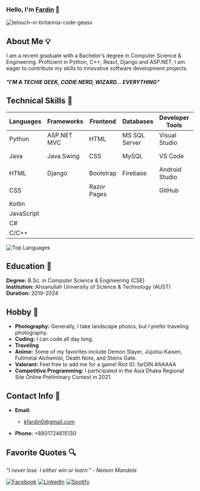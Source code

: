 ### Hello, I'm <a href="https://aronnok093.github.io/portfolio/">Fardin</a> 👋

![lelouch-vi-britannia-code-geass](https://user-images.githubusercontent.com/64925270/216568044-79ebc227-eb82-4b02-a822-cab1410478f5.gif)

## About Me :bulb:  

I am a recent graduate with a Bachelor’s degree in Computer Science & Engineering. Proficient in Python, C++, React,
Django and ASP.NET, I am eager to contribute my skills to innovative software development projects.
#### _"I'M A TECHIE GEEK, CODIE NERD, WIZARD... EVERYTHING"_

## Technical Skills :rocket:

| Languages       | Frameworks          | Frontend         | Databases        | Developer Tools   | Other Skills     | Soft Skills      |
|-----------------|---------------------|------------------|------------------|-------------------|------------------|------------------|
| Python          | ASP.NET MVC         | HTML             | MS SQL Server    | Visual Studio     | Latex            | Time Management |
| Java            | Java Swing          | CSS              | MySQL            | VS Code           | Arduino Uno      | Teamwork        |
| HTML            | Django              | Bootstrap        | Firebase         | Android Studio    |                  | Problem Solving  |
| CSS             |                     | Razor Pages      |                  | GitHub            |                  |                  |
| Kotlin          |                     |                  |                  |                   |                  |                  |
| JavaScript      |                     |                  |                  |                   |                  |                  |
| C#              |                     |                  |                  |                   |                  |                  |
| C/C++           |                     |                  |                  |                   |                  |                  |

![Top Languages](https://github-readme-stats.vercel.app/api/top-langs/?username=Aronnok093&layout=compact)

## Education :open_book:
**Degree:** B.Sc. in Computer Science & Engineering (CSE)  
**Institution:** Ahsanullah University of Science & Technology (AUST)  
**Duration:** 2019-2024  

## Hobby :art:

- **Photography:** Generally, I take landscape photos, but I prefer traveling photography.
- **Coding:** I can code all day long.
- **Traveling**
- **Anime:** Some of my favorites include Demon Slayer, Jujutsu Kaisen, Fullmetal Alchemist, Death Note, and Steins Gate.
- **Valorant:** Feel free to add me for a game! Riot ID: farDIN #AAAAA
- **Competitive Programming:** I participated in the Asia Dhaka Regional Site Online Preliminary Contest in 2021.

## Contact Info :bookmark:

- **Email:** 
  - kfardin0@gmail.com

 
- **Phone:** +8801724615130

## Favorite Quotes :mag:

_"I never lose. I either win or learn." - Nelson Mandela_

[![Facebook](https://www.vectorlogo.zone/logos/facebook/facebook-ar21.svg)](https://www.facebook.com/fardin.aranyak/)
[![LinkedIn](https://www.vectorlogo.zone/logos/linkedin/linkedin-ar21.svg)](https://www.linkedin.com/in/md-fardin-jaman-aranyak-744890191/)
[![Spotify](https://www.vectorlogo.zone/logos/spotify/spotify-ar21.svg)](https://open.spotify.com/artist/0a3zDmrvmZcORfPeONPvfL?si=ad14b061181d406f)
